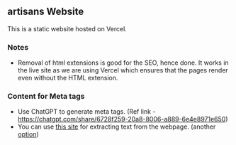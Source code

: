 ## artisans Website

This is a static website hosted on Vercel.

### Notes
- Removal of html extensions is good for the SEO, hence done. It works in the live site as we are using Vercel which ensures that the pages render even without the HTML extension.

### Content for Meta tags
- Use ChatGPT to generate meta tags. (Ref link - https://chatgpt.com/share/6728f259-20a8-8006-a889-6e4e8971e650)
- You can use [this site](https://totheweb.com/learning_center/tools-convert-html-text-to-plain-text-for-content-review/) for extracting text from the webpage. (another [option](https://toolsyep.com/en/webpage-to-plain-text/))
